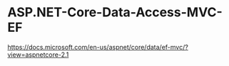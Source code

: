 # ASP.NET-Core-Data-Access-MVC-EF
https://docs.microsoft.com/en-us/aspnet/core/data/ef-mvc/?view=aspnetcore-2.1

